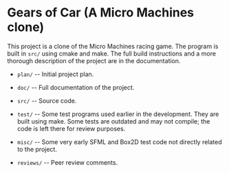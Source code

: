 # Gears of Car (A Micro Machines clone)

This project is a clone of the Micro Machines racing game. The program is built in `src/` using cmake and make. The full build instructions and a more thorough description of the project are in the documentation.

  * `plan/` -- Initial project plan.

  * `doc/` -- Full documentation of the project.

  * `src/` -- Source code.

  * `test/` -- Some test programs used earlier in the development. They are built using make. Some tests are outdated and may not compile; the code is left there for review purposes.

  * `misc/` -- Some very early SFML and Box2D test code not directly related to the project.

  * `reviews/` -- Peer review comments.
